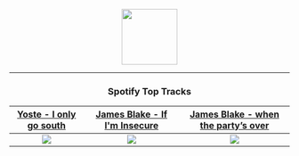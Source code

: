 <p align="center">
  <a href="https://www.tobiasmichael.de">
    <img src="https://tm-website-static.s3.eu-central-1.amazonaws.com/logo.png" width="100" height="100"/>
  </a>
</p>

---

<h3 align="center">Spotify Top Tracks</h3>

[Yoste - I only go south](https://open.spotify.com/track/2nalwZyo0Ww9asX2IG7LmR)|[James Blake - If I'm Insecure](https://open.spotify.com/track/5LtU7fxA96fD0xEqrrUCiz)|[James Blake - when the party’s over](https://open.spotify.com/track/0U9oiRl4hYwORmWwkYihZN)
:---:|:----:|:----:
<img src="https://i.scdn.co/image/ab67616d00001e02519f527dca307bbb360c8151"/>|<img src="https://i.scdn.co/image/ab67616d00001e0238d030048ec770b15633dbc1"/>|<img src="https://i.scdn.co/image/ab67616d00001e02867dc276b8c9a4a68a43d1b2"/>